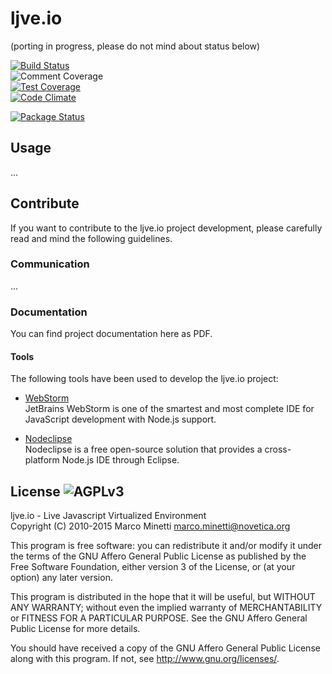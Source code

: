 # ljve.io

(porting in progress, please do not mind about status below)  

[![Build Status](http://img.shields.io/travis/ljveio/core.png?style=flat)](https://travis-ci.org/ljveio/core)  
![Comment Coverage](https://raw.githubusercontent.com/ljveio/core/master/project/stats/comments.badge.png)  
[![Test Coverage](http://img.shields.io/codeclimate/coverage/github/ljveio/core.png?style=flat)](https://codeclimate.com/github/ljveio/core)  
[![Code Climate](http://img.shields.io/codeclimate/github/ljveio/core.png?style=flat)](https://codeclimate.com/github/ljveio/core)  

[![Package Status](http://img.shields.io/npm/v/ljve.svg?style=flat)](https://www.npmjs.org/package/ljve) 



## Usage

...



## Contribute

If you want to contribute to the ljve.io project development, please carefully read and mind the following guidelines.


### Communication

...



### Documentation

You can find project documentation here as PDF.



#### Tools

The following tools have been used to develop the ljve.io project:

  * [WebStorm](http://www.jetbrains.com/webstorm/)  
  JetBrains WebStorm is one of the smartest and most complete IDE for JavaScript development with Node.js support.

  * [Nodeclipse](http://www.nodeclipse.org)  
  Nodeclipse is a free open-source solution that provides a cross-platform Node.js IDE through Eclipse.



## License ![AGPLv3](https://raw.githubusercontent.com/ljveio/core/master/LICENSE.AGPL.PNG)

ljve.io - Live Javascript Virtualized Environment  
Copyright (C) 2010-2015 Marco Minetti <marco.minetti@novetica.org>

This program is free software: you can redistribute it and/or modify
it under the terms of the GNU Affero General Public License as published by
the Free Software Foundation, either version 3 of the License, or
(at your option) any later version.  

This program is distributed in the hope that it will be useful,
but WITHOUT ANY WARRANTY; without even the implied warranty of
MERCHANTABILITY or FITNESS FOR A PARTICULAR PURPOSE.  See the
GNU Affero General Public License for more details.  

You should have received a copy of the GNU Affero General Public License
along with this program.  If not, see <http://www.gnu.org/licenses/>.  
